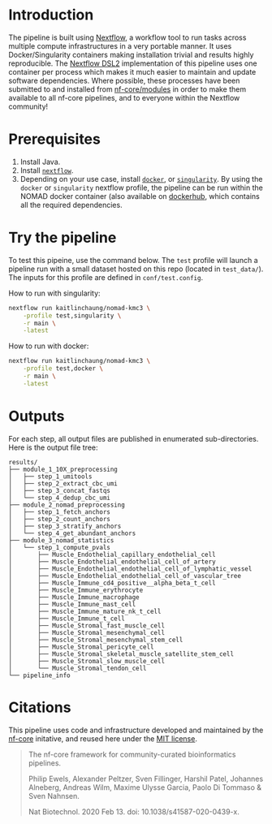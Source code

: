 
# Introduction

The pipeline is built using [Nextflow](https://www.nextflow.io), a workflow tool to run tasks across multiple compute infrastructures in a very portable manner. It uses Docker/Singularity containers making installation trivial and results highly reproducible. The [Nextflow DSL2](https://www.nextflow.io/docs/latest/dsl2.html) implementation of this pipeline uses one container per process which makes it much easier to maintain and update software dependencies. Where possible, these processes have been submitted to and installed from [nf-core/modules](https://github.com/nf-core/modules) in order to make them available to all nf-core pipelines, and to everyone within the Nextflow community!

# Prerequisites

1. Install Java.
2. Install [`nextflow`](https://nf-co.re/usage/installation).
3. Depending on your use case, install [`docker`](https://www.docker.com/), or [`singularity`](https://sylabs.io/guides/3.5/user-guide/introduction.html). By using the `docker` or `singularity` nextflow profile, the pipeline can be run within the NOMAD docker container (also available on [dockerhub](https://hub.docker.com/repository/docker/kaitlinchaung/nomad), which contains all the required dependencies.

# Try the pipeline
To test this pipeine, use the command below. The `test` profile will launch a pipeline run with a small dataset hosted on this repo (located in `test_data/`). The inputs for this profile are defined in `conf/test.config`.

How to run with singularity:
```bash
nextflow run kaitlinchaung/nomad-kmc3 \
    -profile test,singularity \
    -r main \
    -latest
```

How to run with docker:
```bash
nextflow run kaitlinchaung/nomad-kmc3 \
    -profile test,docker \
    -r main \
    -latest
```
# Outputs
For each step, all output files are published in enumerated sub-directories. Here is the output file tree:
```
results/
├── module_1_10X_preprocessing
│   ├── step_1_umitools
│   ├── step_2_extract_cbc_umi
│   ├── step_3_concat_fastqs
│   └── step_4_dedup_cbc_umi
├── module_2_nomad_preprocessing
│   ├── step_1_fetch_anchors
│   ├── step_2_count_anchors
│   ├── step_3_stratify_anchors
│   └── step_4_get_abundant_anchors
├── module_3_nomad_statistics
│   └── step_1_compute_pvals
│       ├── Muscle_Endothelial_capillary_endothelial_cell
│       ├── Muscle_Endothelial_endothelial_cell_of_artery
│       ├── Muscle_Endothelial_endothelial_cell_of_lymphatic_vessel
│       ├── Muscle_Endothelial_endothelial_cell_of_vascular_tree
│       ├── Muscle_Immune_cd4_positive__alpha_beta_t_cell
│       ├── Muscle_Immune_erythrocyte
│       ├── Muscle_Immune_macrophage
│       ├── Muscle_Immune_mast_cell
│       ├── Muscle_Immune_mature_nk_t_cell
│       ├── Muscle_Immune_t_cell
│       ├── Muscle_Stromal_fast_muscle_cell
│       ├── Muscle_Stromal_mesenchymal_cell
│       ├── Muscle_Stromal_mesenchymal_stem_cell
│       ├── Muscle_Stromal_pericyte_cell
│       ├── Muscle_Stromal_skeletal_muscle_satellite_stem_cell
│       ├── Muscle_Stromal_slow_muscle_cell
│       └── Muscle_Stromal_tendon_cell
└── pipeline_info
```

# Citations

This pipeline uses code and infrastructure developed and maintained by the [nf-core](https://nf-co.re) initative, and reused here under the [MIT license](https://github.com/nf-core/tools/blob/master/LICENSE).

> The nf-core framework for community-curated bioinformatics pipelines.
>
> Philip Ewels, Alexander Peltzer, Sven Fillinger, Harshil Patel, Johannes Alneberg, Andreas Wilm, Maxime Ulysse Garcia, Paolo Di Tommaso & Sven Nahnsen.
>
> Nat Biotechnol. 2020 Feb 13. doi: 10.1038/s41587-020-0439-x.
>

